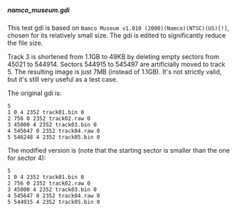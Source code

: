 ##### namco_museum.gdi

This test gdi is based on `Namco Museum v1.010 (2000)(Namco)(NTSC)(US)[!]`, chosen for its relatively small size. The gdi is edited to significantly reduce the file size. 

Track 3 is shortened from 1.1GB to 49KB by deleting empty sectors from 45021 to 544914. Sectors 544915 to 545497 are artificially moved to track 5. The resulting image is just 7MB (instead of 1.1GB). It's not strictly valid, but it's still very useful as a test case.

The original gdi is:

```
5
1 0 4 2352 track01.bin 0
2 756 0 2352 track02.raw 0
3 45000 4 2352 track03.bin 0
4 545647 0 2352 track04.raw 0
5 546248 4 2352 track05.bin 0
```

The modified version is (note that the starting sector is smaller than the one for sector 4):

```
5
1 0 4 2352 track01.bin 0
2 756 0 2352 track02.raw 0
3 45000 4 2352 track03.bin 0
4 545647 0 2352 track04.raw 0
5 544915 4 2352 track05.bin 0
```

